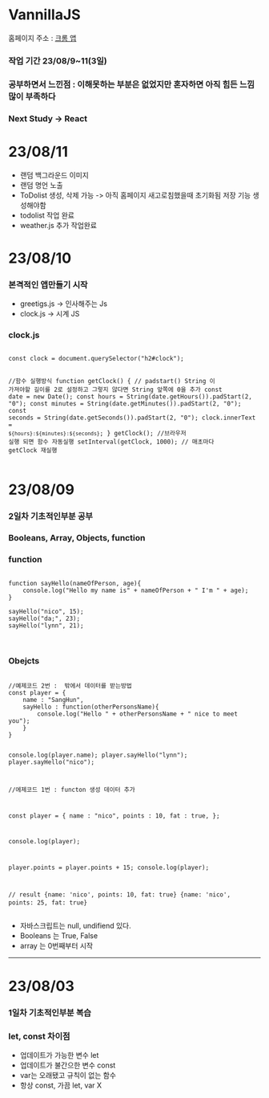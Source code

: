 # VannillaJS
홈페이지 주소 : <a href="https://bp4sp4.github.io/testpage/">크롬 앱</a>
<h3>작업 기간 23/08/9~11(3일)</h3>
<h3>공부하면서 느낀점 : 이해못하는 부분은 없었지만 혼자하면 아직 힘든 느낌 많이 부족하다</h3>
<h3>Next Study -> React</h3>
<h1>23/08/11</h1>
<ul>

<li>랜덤 백그라운드 이미지</li>
<li>랜덤 명언 노출</li>
<li>ToDolist 생성, 삭제 가능 -> 아직 홈페이지 새고로침했을때 초기화됨 저장 기능 생성해야함</li>
<li>todolist 작업 완료</li>
<li>weather.js 추가 작업완료</li>
</ul>

<h1>23/08/10</h1>
<h3>본격적인 앱만들기 시작</h3>
<ul>
<li>greetigs.js -> 인사해주는 Js</li>
<li>clock.js -> 시계 JS</li>
</ul>
<h3>clock.js</h3>
<pre>
<code>
const clock = document.querySelector("h2#clock");

//함수 실행방식
function getClock() {
    // padstart() String 이 가져야할 길이를 2로 설정하고  그렇지 않다면 String 앞쪽에 0을 추가
    const date = new Date();
    const hours = String(date.getHours()).padStart(2, "0");
    const minutes = String(date.getMinutes()).padStart(2, "0");
    const seconds = String(date.getSeconds()).padStart(2, "0");
    clock.innerText = `${hours}:${minutes}:${seconds}`;
}
getClock(); //브라우저 실행 되면 함수 자동실행
setInterval(getClock, 1000); // 매초마다 getClock 재실행
</code>
</pre>


<h1>23/08/09</h1>
<h3>2일차 기초적인부분 공부</h3>
<h3>Booleans, Array, Objects, function</h3>
<h3>function</h3>

<pre>
<code>
function sayHello(nameOfPerson, age){
    console.log("Hello my name is" + nameOfPerson + " I'm " + age);
}

sayHello("nico", 15);
sayHello("da;", 23);
sayHello("lynn", 21);

</code>
</pre>

<h3>Obejcts</h3>
<pre>
<code>
//예제코드 2번 :  밖에서 데이터를 받는방법
const player = {
    name : "SangHun",
    sayHello : function(otherPersonsName){
        console.log("Hello " + otherPersonsName + " nice to meet you");
    }
}

console.log(player.name);
player.sayHello("lynn");
player.sayHello("nico");


//에제코드 1번 : functon 생성 데이터 추가

const player = {
    name : "nico",
    points : 10,
    fat : true,
};

console.log(player);

player.points = player.points + 15;
console.log(player);

// result
{name: 'nico', points: 10, fat: true}
{name: 'nico', points: 25, fat: true}
</code>
</pre>

<ul>
<li>자바스크립트는 null, undifiend 있다.</li>
<li>Booleans 는  True, False</li>
<li>array 는 0번째부터 시작</li>
</ul>
<hr>
<h1>23/08/03</h1>
<h3>1일차 기초적인부분 복습</h3>
<h3>let, const 차이점</h3>
<ul>
<li>업데이트가 가능한 변수 let</li>
<li>업데이트가 불간으한 변수 const</li>
<li>var는 오래됐고 규칙이 없는 함수</li>
<li>항상 const, 가끔 let, var X</li>
</ul>

